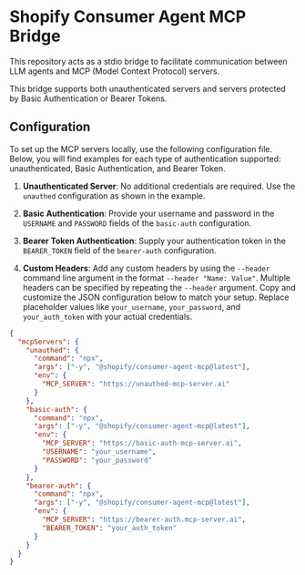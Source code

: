 # Shopify Consumer Agent MCP Bridge

This repository acts as a stdio bridge to facilitate communication between LLM agents and MCP (Model Context Protocol) servers.

This bridge supports both unauthenticated servers and servers protected by Basic Authentication or Bearer Tokens.

## Configuration

To set up the MCP servers locally, use the following configuration file. Below, you will find examples for each type of authentication supported: unauthenticated, Basic Authentication, and Bearer Token.

1. **Unauthenticated Server**: No additional credentials are required. Use the `unauthed` configuration as shown in the example.

2. **Basic Authentication**: Provide your username and password in the `USERNAME` and `PASSWORD` fields of the `basic-auth` configuration.

3. **Bearer Token Authentication**: Supply your authentication token in the `BEARER_TOKEN` field of the `bearer-auth` configuration.

4. **Custom Headers**: Add any custom headers by using the `--header` command line argument in the format `--header "Name: Value"`. Multiple headers can be specified by repeating the `--header` argument.
Copy and customize the JSON configuration below to match your setup. Replace placeholder values like `your_username`, `your_password`, and `your_auth_token` with your actual credentials.

```json
{
  "mcpServers": {
    "unauthed": {
      "command": "npx",
      "args": ["-y", "@shopify/consumer-agent-mcp@latest"],
      "env": {
        "MCP_SERVER": "https://unauthed-mcp-server.ai"
      }
    },
    "basic-auth": {
      "command": "npx",
      "args": ["-y", "@shopify/consumer-agent-mcp@latest"],
      "env": {
        "MCP_SERVER": "https://basic-auth-mcp-server.ai",
        "USERNAME": "your_username",
        "PASSWORD": "your_password"
      }
    },
    "bearer-auth": {
      "command": "npx",
      "args": ["-y", "@shopify/consumer-agent-mcp@latest"],
      "env": {
        "MCP_SERVER": "https://bearer-auth.mcp-server.ai",
        "BEARER_TOKEN": "your_auth_token"
      }
    }
  }
}
```